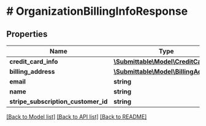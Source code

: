 # # OrganizationBillingInfoResponse

## Properties

Name | Type | Description | Notes
------------ | ------------- | ------------- | -------------
**credit_card_info** | [**\Submittable\Model\CreditCardInfo**](CreditCardInfo.md) |  | [optional]
**billing_address** | [**\Submittable\Model\BillingAddress**](BillingAddress.md) |  | [optional]
**email** | **string** |  | [optional]
**name** | **string** |  | [optional]
**stripe_subscription_customer_id** | **string** |  | [optional]

[[Back to Model list]](../../README.md#models) [[Back to API list]](../../README.md#endpoints) [[Back to README]](../../README.md)
